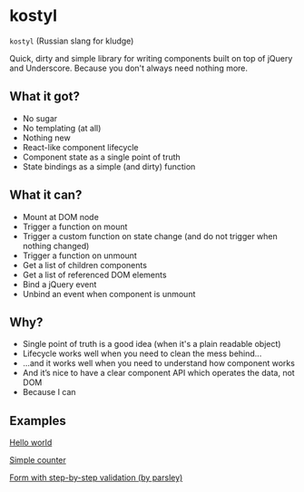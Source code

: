 # kostyl
`kostyl` (Russian slang for kludge)

Quick, dirty and simple library for writing components built on top of jQuery and Underscore.
Because you don't always need nothing more.

## What it got?
* No sugar
* No templating (at all)
* Nothing new
* React-like component lifecycle
* Component state as a single point of truth
* State bindings as a simple (and dirty) function

## What it can?
* Mount at DOM node
* Trigger a function on mount
* Trigger a custom function on state change (and do not trigger when nothing changed)
* Trigger a function on unmount
* Get a list of children components
* Get a list of referenced DOM elements
* Bind a jQuery event
* Unbind an event when component is unmount

## Why?
* Single point of truth is a good idea (when it's a plain readable object)
* Lifecycle works well when you need to clean the mess behind...
* ...and it works well when you need to understand how component works
* And it’s nice to have a clear component API which operates the data, not DOM
* Because I can

## Examples
[Hello world](http://jsbin.com/xisidi/22/edit?html,js,output)

[Simple counter](http://jsbin.com/pidare/2/edit?html,js,output)

[Form with step-by-step validation (by parsley)](http://jsbin.com/numufi/69/edit?html,js,output)
